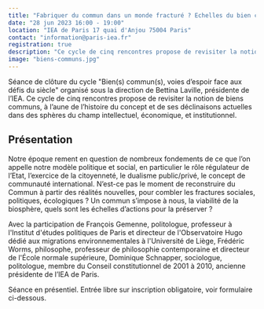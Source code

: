 ```yaml
---
title: "Fabriquer du commun dans un monde fracturé ? Echelles du bien commun"
date: "28 jun 2023 16:00 - 19:00"
location: "IEA de Paris 17 quai d'Anjou 75004 Paris"
contact: "information@paris-iea.fr"
registration: true
description: "Ce cycle de cinq rencontres propose de revisiter la notion de biens communs, à l’aune de l’histoire du concept et de ses déclinaisons actuelles dans des sphères du champ intellectuel, économique, et institutionnel."
image: "biens-communs.jpg"
---
```


Séance de clôture du cycle "Bien(s) commun(s), voies d’espoir face aux défis du siècle" organisé sous la direction de Bettina Laville, présidente de l’IEA. Ce cycle de cinq rencontres propose de revisiter la notion de biens communs, à l’aune de l’histoire du concept et de ses déclinaisons actuelles dans des sphères du champ intellectuel, économique, et institutionnel.

## Présentation

Notre époque rement en question de nombreux fondements de ce que l’on appelle notre modèle politique et social, en particulier le rôle régulateur de l’Etat, l’exercice de la citoyenneté, le dualisme public/privé, le concept de communauté international. N’est-ce pas le moment de reconstruire du Commun à partir des réalités nouvelles, pour combler les fractures sociales, politiques, écologiques ? Un commun s’impose à nous, la viabilité de la biosphère, quels sont les échelles d’actions pour la préserver ?

Avec la participation de François Gemenne, politologue, professeur à l'Institut d'études politiques de Paris et directeur de l'Observatoire Hugo dédié aux migrations environnementales à l'Université de Liège, Frédéric Worms, philosophe, professeur de philosophie contemporaine et directeur de l'École normale supérieure, Dominique Schnapper, sociologue, politologue, membre du Conseil constitutionnel de 2001 à 2010, ancienne présidente de l’IEA de Paris.

Séance en présentiel. Entrée libre sur inscription obligatoire, voir formulaire ci-dessous.
